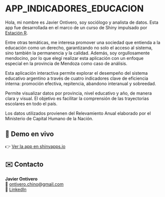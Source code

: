 # APP_INDICADORES_EDUCACION
Hola, mi nombre es Javier Ontivero, soy sociólogo y analista de datos. Esta app fue desarrollada en el marco de un curso de Shiny impulsado por [Estación R](https://estacion-r.com/).

Entre otras temáticas, me interesa promover una sociedad que entienda a la educación como un derecho, garantizando no solo el acceso al sistema, sino también la permanencia y la calidad. Además, soy orgullosamente mendocino, por lo que elegí realizar esta aplicación con un enfoque especial en la provincia de Mendoza como caso de análisis.

Esta aplicación interactiva permite explorar el desempeño del sistema educativo argentino a través de cuatro indicadores clave de eficiencia interna: promoción efectiva, repitencia, abandono interanual y sobreedad.

Permite visualizar datos por provincia, nivel educativo y año, de manera clara y visual. El objetivo es facilitar la comprensión de las trayectorias escolares en todo el país.

Los datos utilizados provienen del Relevamiento Anual elaborado por el Ministerio de Capital Humano de la Nación.

## 🔗 Demo en vivo

👉 [Ver la app en shinyapps.io](https://NOMBRE_USUARIO.shinyapps.io/NOMBRE_APP)

## ✉️ Contacto

**Javier Ontivero**  
📧 ontivero.chino@gmail.com  
🔗 [LinkedIn](https://www.linkedin.com/in/javier-ontivero95)
